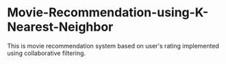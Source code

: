 # Movie-Recommendation-using-K-Nearest-Neighbor
This is movie recommendation system based on user's rating implemented using collaborative filtering.
